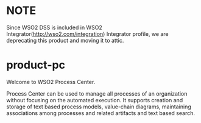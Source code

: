 # NOTE

Since WSO2 DSS is included in WSO2 Integrator(http://wso2.com/integration) Integrator profile, we are deprecating this product and moving it to attic.

product-pc
==========
Welcome to WSO2 Process Center.

Process Center can be used to manage all processes of an organization without focusing on the automated execution. It supports creation and storage of text based process models, value-chain diagrams, maintaining associations among processes and related artifacts and text based search.
